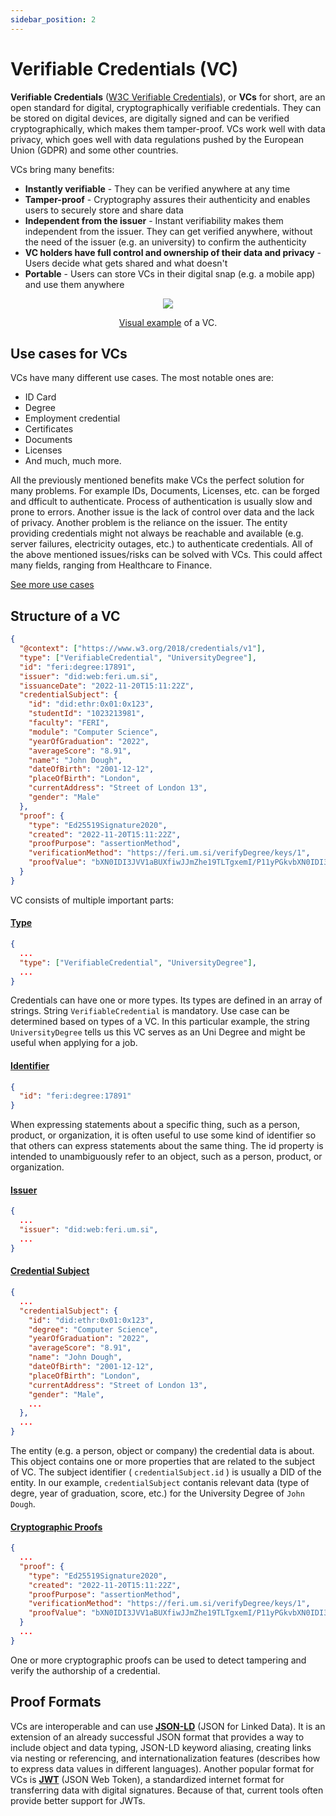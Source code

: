 ```yaml
---
sidebar_position: 2
---
```


# Verifiable Credentials (VC)

**Verifiable Credentials** ([W3C Verifiable Credentials](https://www.w3.org/TR/vc-data-model/)), or **VCs** for short, are an open standard for digital, cryptographically verifiable credentials. They can be stored on digital devices, are digitally signed and can be verified cryptographically, which makes them tamper-proof. VCs work well with data privacy, which goes well with data regulations pushed by the European Union (GDPR) and some other countries.

VCs bring many benefits:

- **Instantly verifiable** - They can be verified anywhere at any time
- **Tamper-proof** - Cryptography assures their authenticity and enables users to securely store and share data
- **Independent from the issuer** - Instant verifiability makes them independent from the issuer. They can get verified anywhere, without the need of the issuer (e.g. an university) to confirm the authenticity
- **VC holders have full control and ownership of their data and privacy** - Users decide what gets shared and what doesn't
- **Portable** - Users can store VCs in their digital snap (e.g. a mobile app) and use them anywhere

<center>

<img src="https://i.imgur.com/guqZBX9.png" />

[Visual example](https://identity.foundation/wallet-rendering/#display-mapping-object) of a VC.

</center>

## Use cases for VCs

VCs have many different use cases. The most notable ones are:

- ID Card
- Degree
- Employment credential
- Certificates
- Documents
- Licenses
- And much, much more.

All the previously mentioned benefits make VCs the perfect solution for many problems. For example IDs, Documents, Licenses, etc. can be forged and dfficult to authenticate. Process of authentication is usually slow and prone to errors. Another issue is the lack of control over data and the lack of privacy. Another problem is the reliance on the issuer. The entity providing credentials might not always be reachable and available (e.g. server failures, electricity outages, etc.) to authenticate credentials. All of the above mentioned issues/risks can be solved with VCs. This could affect many fields, ranging from Healthcare to Finance.

[See more use cases](https://www.w3.org/TR/vc-use-cases/)

## Structure of a VC

```json
{
  "@context": ["https://www.w3.org/2018/credentials/v1"],
  "type": ["VerifiableCredential", "UniversityDegree"],
  "id": "feri:degree:17891",
  "issuer": "did:web:feri.um.si",
  "issuanceDate": "2022-11-20T15:11:22Z",
  "credentialSubject": {
    "id": "did:ethr:0x01:0x123",
    "studentId": "1023213981",
    "faculty": "FERI",
    "module": "Computer Science",
    "yearOfGraduation": "2022",
    "averageScore": "8.91",
    "name": "John Dough",
    "dateOfBirth": "2001-12-12",
    "placeOfBirth": "London",
    "currentAddress": "Street of London 13",
    "gender": "Male"
  },
  "proof": {
    "type": "Ed25519Signature2020",
    "created": "2022-11-20T15:11:22Z",
    "proofPurpose": "assertionMethod",
    "verificationMethod": "https://feri.um.si/verifyDegree/keys/1",
    "proofValue": "bXN0IDI3JVV1aBUXfiwJJmZhe19TLTgxemI/P11yPGkvbXN0IDI3JVV1aBUXfiwJJmZhe19TLTgxemI/P11yPGkv"
  }
}
```

VC consists of multiple important parts:

#### [Type](https://www.w3.org/TR/vc-data-model/#types)

```json
{
  ...
  "type": ["VerifiableCredential", "UniversityDegree"],
  ...
}
```

Credentials can have one or more types. Its types are defined in an array of strings. String `VerifiableCredential` is mandatory. Use case can be determined based on types of a VC. In this particular example, the string `UniversityDegree` tells us this VC serves as an Uni Degree and might be useful when applying for a job.

#### [Identifier](https://www.w3.org/TR/vc-data-model/#identifiers)

```json
{
  "id": "feri:degree:17891"
}
```

When expressing statements about a specific thing, such as a person, product, or organization, it is often useful to use some kind of identifier so that others can express statements about the same thing. The id property is intended to unambiguously refer to an object, such as a person, product, or organization.

#### [Issuer](https://www.w3.org/TR/vc-data-model/#issuer)

```json
{
  ...
  "issuer": "did:web:feri.um.si",
  ...
}
```

#### [Credential Subject](https://www.w3.org/TR/vc-data-model/#credential-subject)

```json
{
  ...
  "credentialSubject": {
    "id": "did:ethr:0x01:0x123",
    "degree": "Computer Science",
    "yearOfGraduation": "2022",
    "averageScore": "8.91",
    "name": "John Dough",
    "dateOfBirth": "2001-12-12",
    "placeOfBirth": "London",
    "currentAddress": "Street of London 13",
    "gender": "Male",
    ...
  },
  ...
}
```

The entity (e.g. a person, object or company) the credential data is about. This object contains one or more properties that are related to the subject of VC. The subject identifier ( `credentialSubject.id` ) is usually a DID of the entity. In our example, `credentialSubject` contanis relevant data (type of degre, year of graduation, score, etc.) for the University Degree of `John Dough`.

#### [Cryptographic Proofs](https://www.w3.org/TR/vc-data-model/#proofs-signatures)

```json
{
  ...
  "proof": {
    "type": "Ed25519Signature2020",
    "created": "2022-11-20T15:11:22Z",
    "proofPurpose": "assertionMethod",
    "verificationMethod": "https://feri.um.si/verifyDegree/keys/1",
    "proofValue": "bXN0IDI3JVV1aBUXfiwJJmZhe19TLTgxemI/P11yPGkvbXN0IDI3JVV1aBUXfiwJJmZhe19TLTgxemI/P11yPGkv"
  }
  ...
}
```

One or more cryptographic proofs can be used to detect tampering and verify the authorship of a credential.

## Proof Formats

VCs are interoperable and can use **[JSON-LD](https://json-ld.org/)** (JSON for Linked Data). It is an extension of an already successful JSON format that provides a way to include object and data typing, JSON-LD keyword aliasing, creating links via nesting or referencing, and internationalization features (describes how to express data values in different languages). Another popular format for VCs is **[JWT](https://www.rfc-editor.org/rfc/rfc7519)** (JSON Web Token), a standardized internet format for transferring data with digital signatures. Because of that, current tools often provide better support for JWTs.
